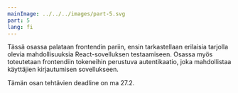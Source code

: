 ```yaml
---
mainImage: ../../../images/part-5.svg
part: 5
lang: fi
---
```


<div class="intro">

Tässä osassa palataan frontendin pariin, ensin tarkastellaan erilaisia tarjolla olevia mahdollisuuksia React-sovelluksen testaamiseen. Osassa myös toteutetaan frontendiin tokeneihin perustuva autentikaatio, joka mahdollistaa käyttäjien kirjautumisen sovellukseen.

Tämän osan tehtävien deadline on ma 27.2.

</div>
